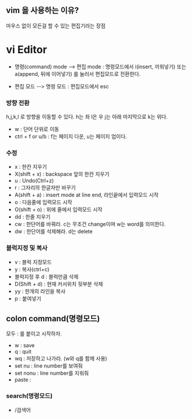 ## vim 을 사용하는 이유?
마우스 없이 모든걸 할 수 있는 편집기라는 장점


# vi Editor

* 명령(command) mode --> 편집 mode : 명령모드에서 i(insert, 끼워넣기) 또는 a(append, 뒤에 이어넣기) 를 눌러서 편집모드로 전환한다.

* 편집 모드 --> 명령 모드 : 편집모드에서 esc


### 방향 전환
h,j,k,l 로 방향을 이동할 수 있다. h는 좌 l은 우 j는 아래 마지막으로 k는 위다. 

* w : 단어 단위로 이동
* ctrl + f or u/b : f는 페이지 다운, u는 페이지 업이다.

### 수정
* x : 한칸 지우기
* X(shift + x) : backspace 앞의 한칸 지우기
* u : Undo(Ctrl+z)
* r : 그자리의 한글자만 바꾸기
* A(shift + a) : insert mode at line end, 라인끝에서 입력모드 시작
* o : 다음줄에 입력모드 시작
* O(shift + o) : 위에 줄에서 입력모드 시작
* dd : 한줄 지우기
* cw : 한단어를 바꿔라. c는 무조건 change이며 w는 word를 의미한다.
* dw : 한단어를 삭제해라. d는 delete

### 블럭지정 및 복사
* v : 블럭 지정모드
* y : 복사(ctrl+c)
* 블럭지정 후 d : 블럭만큼 삭제
* D(Shift + d) : 현재 커서위치 뒷부분 삭제
* yy : 한개의 라인을 복사
* p : 붙여넣기


## colon command(명령모드)
모두 : 를 붙이고 시작하자.
* w : save
* q : quit
* wq : 저장하고 나가라. (w와 q를 함께 사용)
* set nu : line number를 보여줘
* set nonu : line number를 지워줘
* paste : 

### search(명령모드)
- /검색어 
